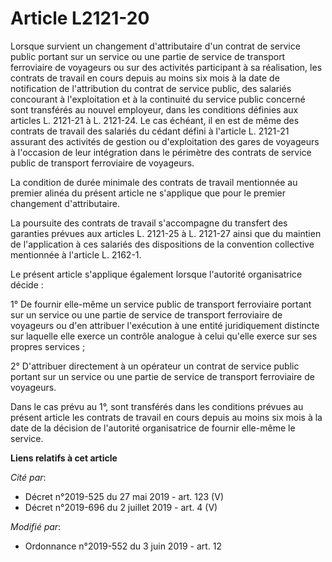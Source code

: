 # Article L2121-20

Lorsque survient un changement d'attributaire d'un contrat de service public portant sur un service ou une partie de service
de transport ferroviaire de voyageurs ou sur des activités participant à sa réalisation, les contrats de travail en cours
depuis au moins six mois à la date de notification de l'attribution du contrat de service public, des salariés concourant à
l'exploitation et à la continuité du service public concerné sont transférés au nouvel employeur, dans les conditions
définies aux articles L. 2121-21 à L. 2121-24. Le cas échéant, il en est de même des contrats de travail des salariés du
cédant défini à l'article L. 2121-21 assurant des activités de gestion ou d'exploitation des gares de voyageurs à l'occasion
de leur intégration dans le périmètre des contrats de service public de transport ferroviaire de voyageurs.

La condition de durée minimale des contrats de travail mentionnée au premier alinéa du présent article ne s'applique que pour
le premier changement d'attributaire.

La poursuite des contrats de travail s'accompagne du transfert des garanties prévues aux articles L. 2121-25 à L. 2121-27
ainsi que du maintien de l'application à ces salariés des dispositions de la convention collective mentionnée à l'article L.
2162-1.

Le présent article s'applique également lorsque l'autorité organisatrice décide :

1° De fournir elle-même un service public de transport ferroviaire portant sur un service ou une partie de service de
transport ferroviaire de voyageurs ou d'en attribuer l'exécution à une entité juridiquement distincte sur laquelle elle
exerce un contrôle analogue à celui qu'elle exerce sur ses propres services ;

2° D'attribuer directement à un opérateur un contrat de service public portant sur un service ou une partie de service de
transport ferroviaire de voyageurs.

Dans le cas prévu au 1°, sont transférés dans les conditions prévues au présent article les contrats de travail en cours
depuis au moins six mois à la date de la décision de l'autorité organisatrice de fournir elle-même le service.

**Liens relatifs à cet article**

_Cité par_:

  - Décret n°2019-525 du 27 mai 2019 - art. 123 (V)
  - Décret n°2019-696 du 2 juillet 2019 - art. 4 (V)

_Modifié par_:

  - Ordonnance n°2019-552 du 3 juin 2019 - art. 12
